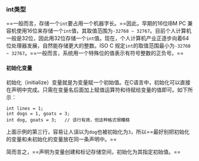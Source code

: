 
### int类型

==一般而言，存储一个`int`要占用一个机器字长。==因此，早期的16位IBM PC 兼容机使用16位来存储一个`int`值，其取值范围为`-32768 ~ 32767`。目前个人计算机一般是32位，因此用32位存储一个`int`值。现在，个人计算机产业正逐步向着64位处理器发展，自然能存储更大的整数。ISO C 规定`int`的取值范围最小为`-32768 ~ 32767`。==一般而言，系统用一个特殊位的值表示有符号整数的正负号。==


#### 初始化变量

初始化（initialize）变量就是为变量赋一个初始值。在C语言中，初始化可以直接在声明中完成。只需在变量名后面加上赋值运算符和待赋给变量的值即可。如下所示：
```
int lines = 1;
int dogs = 1, goats = 3;
int dog, goats = 3;   // 该行有效，但这种格式很糟糕
```

上面示例的第三行，容易让人误以为`dog`也被初始化为`3`，所以==最好别把初始化的变量和未初始化的变量放在同一条声明中。==

简而言之，==声明为变量创建和标记存储空间，初始化为其指定初始值。==